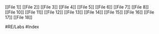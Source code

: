 [[File 1]]
[[File 2]]
[[File 3]]
[[File 4]]
[[File 5]]
[[File 6]]
[[File 7]]
[[File 8]]
[[File 10]]
[[File 11]]
[[File 12]] 
[[File 13]]
[[File 14]]
[[File 15]]
[[File 16]]
[[File 17]]
[[File 18]]






#RE/Labs
#Index